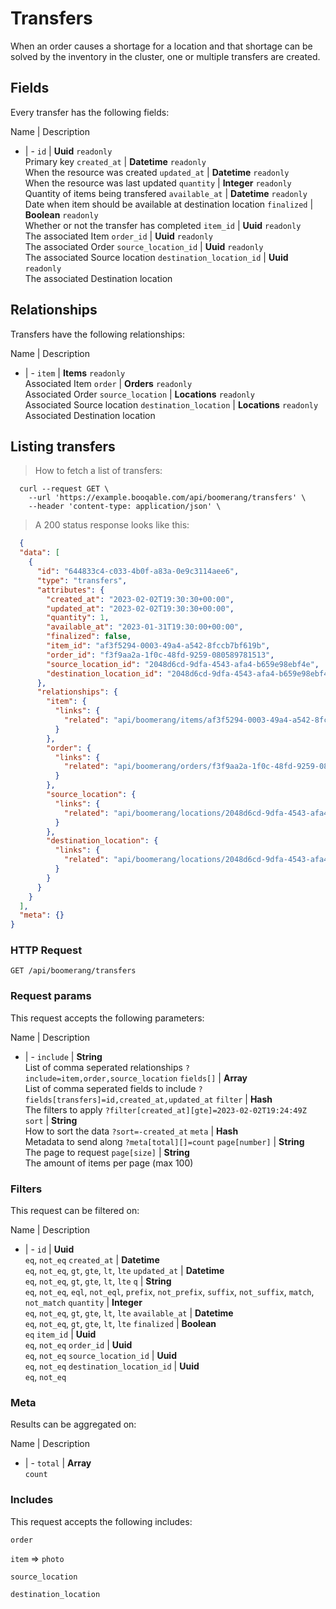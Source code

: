 # Transfers

When an order causes a shortage for a location and that shortage can be solved by the inventory in the cluster, one or multiple transfers are created.

## Fields
Every transfer has the following fields:

Name | Description
- | -
`id` | **Uuid** `readonly`<br>Primary key
`created_at` | **Datetime** `readonly`<br>When the resource was created
`updated_at` | **Datetime** `readonly`<br>When the resource was last updated
`quantity` | **Integer** `readonly`<br>Quantity of items being transfered
`available_at` | **Datetime** `readonly`<br>Date when item should be available at destination location
`finalized` | **Boolean** `readonly`<br>Whether or not the transfer has completed
`item_id` | **Uuid** `readonly`<br>The associated Item
`order_id` | **Uuid** `readonly`<br>The associated Order
`source_location_id` | **Uuid** `readonly`<br>The associated Source location
`destination_location_id` | **Uuid** `readonly`<br>The associated Destination location


## Relationships
Transfers have the following relationships:

Name | Description
- | -
`item` | **Items** `readonly`<br>Associated Item
`order` | **Orders** `readonly`<br>Associated Order
`source_location` | **Locations** `readonly`<br>Associated Source location
`destination_location` | **Locations** `readonly`<br>Associated Destination location


## Listing transfers



> How to fetch a list of transfers:

```shell
  curl --request GET \
    --url 'https://example.booqable.com/api/boomerang/transfers' \
    --header 'content-type: application/json' \
```

> A 200 status response looks like this:

```json
  {
  "data": [
    {
      "id": "644833c4-c033-4b0f-a83a-0e9c3114aee6",
      "type": "transfers",
      "attributes": {
        "created_at": "2023-02-02T19:30:30+00:00",
        "updated_at": "2023-02-02T19:30:30+00:00",
        "quantity": 1,
        "available_at": "2023-01-31T19:30:00+00:00",
        "finalized": false,
        "item_id": "af3f5294-0003-49a4-a542-8fccb7bf619b",
        "order_id": "f3f9aa2a-1f0c-48fd-9259-080589781513",
        "source_location_id": "2048d6cd-9dfa-4543-afa4-b659e98ebf4e",
        "destination_location_id": "2048d6cd-9dfa-4543-afa4-b659e98ebf4e"
      },
      "relationships": {
        "item": {
          "links": {
            "related": "api/boomerang/items/af3f5294-0003-49a4-a542-8fccb7bf619b"
          }
        },
        "order": {
          "links": {
            "related": "api/boomerang/orders/f3f9aa2a-1f0c-48fd-9259-080589781513"
          }
        },
        "source_location": {
          "links": {
            "related": "api/boomerang/locations/2048d6cd-9dfa-4543-afa4-b659e98ebf4e"
          }
        },
        "destination_location": {
          "links": {
            "related": "api/boomerang/locations/2048d6cd-9dfa-4543-afa4-b659e98ebf4e"
          }
        }
      }
    }
  ],
  "meta": {}
}
```

### HTTP Request

`GET /api/boomerang/transfers`

### Request params

This request accepts the following parameters:

Name | Description
- | -
`include` | **String** <br>List of comma seperated relationships `?include=item,order,source_location`
`fields[]` | **Array** <br>List of comma seperated fields to include `?fields[transfers]=id,created_at,updated_at`
`filter` | **Hash** <br>The filters to apply `?filter[created_at][gte]=2023-02-02T19:24:49Z`
`sort` | **String** <br>How to sort the data `?sort=-created_at`
`meta` | **Hash** <br>Metadata to send along `?meta[total][]=count`
`page[number]` | **String** <br>The page to request
`page[size]` | **String** <br>The amount of items per page (max 100)


### Filters

This request can be filtered on:

Name | Description
- | -
`id` | **Uuid** <br>`eq`, `not_eq`
`created_at` | **Datetime** <br>`eq`, `not_eq`, `gt`, `gte`, `lt`, `lte`
`updated_at` | **Datetime** <br>`eq`, `not_eq`, `gt`, `gte`, `lt`, `lte`
`q` | **String** <br>`eq`, `not_eq`, `eql`, `not_eql`, `prefix`, `not_prefix`, `suffix`, `not_suffix`, `match`, `not_match`
`quantity` | **Integer** <br>`eq`, `not_eq`, `gt`, `gte`, `lt`, `lte`
`available_at` | **Datetime** <br>`eq`, `not_eq`, `gt`, `gte`, `lt`, `lte`
`finalized` | **Boolean** <br>`eq`
`item_id` | **Uuid** <br>`eq`, `not_eq`
`order_id` | **Uuid** <br>`eq`, `not_eq`
`source_location_id` | **Uuid** <br>`eq`, `not_eq`
`destination_location_id` | **Uuid** <br>`eq`, `not_eq`


### Meta

Results can be aggregated on:

Name | Description
- | -
`total` | **Array** <br>`count`


### Includes

This request accepts the following includes:

`order`


`item` => 
`photo`




`source_location`


`destination_location`





